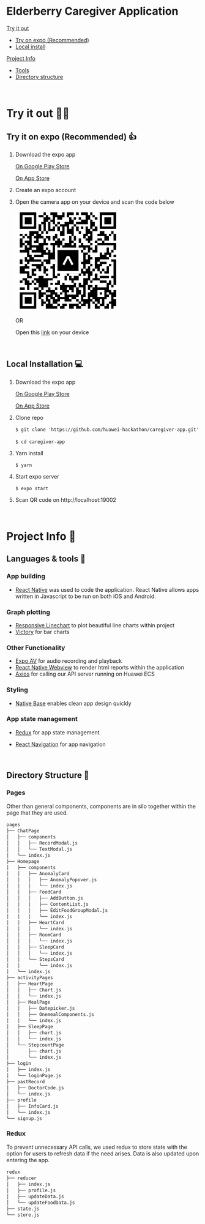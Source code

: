 # Elderberry Caregiver Application

[Try it out](#try-it-out)

- [Try on expo (Recommended)](#try-it-on-expo) <br>
- [Local install](#local-installation-expo) <br>

[Project Info](#project-info)

- [Tools](#languages--tools)
- [Directory structure](#project-structure)

<br>

# Try it out 🧑‍🔬

## Try it on expo (Recommended) 👍

1. Download the expo app

   [On Google Play Store](https://play.google.com/store/apps/details?id=host.exp.exponent&hl=en_SG&gl=US)

   [On App Store](https://apps.apple.com/us/app/expo-go/id982107779)

2. Create an expo account
3. Open the camera app on your device and scan the code below

   ![qr image](./readme-assets/expo-qr.png)

   OR

   Open this [link](exp://exp.host/@geetee/Elderberry?release-channel=default) on your device

<br>

## Local Installation 💻

1. Download the expo app

   [On Google Play Store](https://play.google.com/store/apps/details?id=host.exp.exponent&hl=en_SG&gl=US)

   [On App Store](https://apps.apple.com/us/app/expo-go/id982107779)

2. Clone repo

   ```
   $ git clone 'https://github.com/huawei-hackathon/caregiver-app.git'

   $ cd caregiver-app
   ```

3. Yarn install
   ```
   $ yarn
   ```
4. Start expo server
   ```
   $ expo start
   ```
5. Scan QR code on http://localhost:19002

<br>

# Project Info 🙋

## Languages & tools 🔧

### App building

- [React Native](https://reactnative.dev/) was used to code the application. React Native allows apps written in Javascript to be run on both iOS and Android.

### Graph plotting

- [Responsive Linechart](https://www.npmjs.com/package/react-native-responsive-linechart) to plot beautiful line charts within project
- [Victory](https://formidable.com/open-source/victory/) for bar charts

### Other Functionality

- [Expo AV](https://docs.expo.dev/versions/latest/sdk/av/) for audio recording and playback
- [React Native Webview](https://github.com/react-native-webview/react-native-webview) to render html reports within the application
- [Axios](https://www.npmjs.com/package/axios) for calling our API server running on Huawei ECS

### Styling

- [Native Base](https://nativebase.io/) enables clean app design quickly

### App state management

- [Redux](https://redux.js.org/introduction/getting-started) for app state management
- [React Navigation](https://reactnavigation.org/docs/getting-started) for app navigation

  <br>

## Directory Structure 📁

### Pages

Other than general components, components are in silo together within the page that they are used.

```
pages
├── ChatPage
│   ├── components
│   │   ├── RecordModal.js
│   │   └── TextModal.js
│   └── index.js
├── Homepage
│   ├── components
│   │   ├── AnomalyCard
│   │   │   ├── AnomalyPopover.js
│   │   │   └── index.js
│   │   ├── FoodCard
│   │   │   ├── AddButton.js
│   │   │   ├── ContentList.js
│   │   │   ├── EditFoodGroupModal.js
│   │   │   └── index.js
│   │   ├── HeartCard
│   │   │   └── index.js
│   │   ├── RoomCard
│   │   │   └── index.js
│   │   ├── SleepCard
│   │   │   └── index.js
│   │   └── StepsCard
│   │       └── index.js
│   └── index.js
├── activityPages
│   ├── HeartPage
│   │   ├── Chart.js
│   │   └── index.js
│   ├── MealPage
│   │   ├── Datepicker.js
│   │   ├── OnemealComponents.js
│   │   └── index.js
│   ├── SleepPage
│   │   ├── chart.js
│   │   └── index.js
│   └── StepcountPage
│       ├── chart.js
│       └── index.js
├── login
│   ├── index.js
│   └── loginPage.js
├── pastRecord
│   ├── DoctorCode.js
│   └── index.js
├── profile
│   ├── InfoCard.js
│   └── index.js
└── signup.js
```

### Redux

To prevent unnecessary API calls, we used redux to store state with the option for users to refresh data if the need arises. Data is also updated upon entering the app.

```
redux
├── reducer
│   ├── index.js
│   ├── profile.js
│   ├── updateData.js
│   └── updateFoodData.js
├── state.js
└── store.js
```
